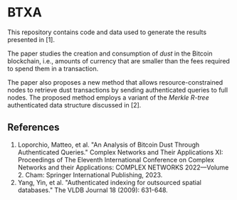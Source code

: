 # BTXA

This repository contains code and data used to generate the results presented in [1].

The paper studies the creation and consumption of _dust_ in the Bitcoin blockchain, i.e., amounts of currency that are smaller than the fees required to spend them in a transaction.

The paper also proposes a new method that allows resource-constrained nodes to retrieve dust transactions by sending authenticated queries to full nodes.
The proposed method employs a variant of the _Merkle R-tree_ authenticated data structure discussed in [2].

## References

1. Loporchio, Matteo, et al. "An Analysis of Bitcoin Dust Through Authenticated Queries." Complex Networks and Their Applications XI: Proceedings of The Eleventh International Conference on Complex Networks and their Applications: COMPLEX NETWORKS 2022—Volume 2. Cham: Springer International Publishing, 2023.
2. Yang, Yin, et al. "Authenticated indexing for outsourced spatial databases." The VLDB Journal 18 (2009): 631-648.
